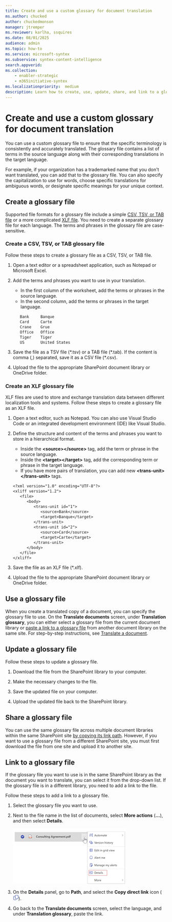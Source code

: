 ```yaml
---
title: Create and use a custom glossary for document translation
ms.author: chucked
author: chuckedmonson
manager: jtremper
ms.reviewer: karlha, ssquires
ms.date: 08/01/2025
audience: admin
ms.topic: how-to
ms.service: microsoft-syntex
ms.subservice: syntex-content-intelligence
search.appverid: 
ms.collection: 
    - enabler-strategic
    - m365initiative-syntex
ms.localizationpriority:  medium
description: Learn how to create, use, update, share, and link to a glossary file for document translation.
---
```


# Create and use a custom glossary for document translation

You can use a custom glossary file to ensure that the specific terminology is consistently and accurately translated. The glossary file contains a list of terms in the source language along with their corresponding translations in the target language.

For example, if your organization has a trademarked name that you don't want translated, you can add that to the glossary file. You can also specify the capitalization to use for words, choose specific translations for ambiguous words, or designate specific meanings for your unique context.

## Create a glossary file

Supported file formats for a glossary file include a simple [CSV, TSV, or TAB file](#create-a-csv-tsv-or-tab-glossary-file) or a more complicated [XLF file](#create-an-xlf-glossary-file). You need to create a separate glossary file for each language. The terms and phrases in the glossary file are case-sensitive.

### Create a CSV, TSV, or TAB glossary file

Follow these steps to create a glossary file as a CSV, TSV, or TAB file.

1. Open a text editor or a spreadsheet application, such as Notepad or Microsoft Excel.

2. Add the terms and phrases you want to use in your translation.

    - In the first column of the worksheet, add the terms or phrases in the source language.
    - In the second column, add the terms or phrases in the target language.

    ```tsv
       Bank     Banque
       Card     Carte
       Crane    Grue
       Office   Office
       Tiger    Tiger
       US       United States
    ```

3. Save the file as a TSV file (\*.tsv) or a TAB file (\*.tab). If the content is comma (,) separated, save it as a CSV file (\*.csv).

4. Upload the file to the appropriate SharePoint document library or OneDrive folder.

### Create an XLF glossary file

XLF files are used to store and exchange translation data between different localization tools and systems. Follow these steps to create a glossary file as an XLF file.

1. Open a text editor, such as Notepad. You can also use Visual Studio Code or an integrated development environment (IDE) like Visual Studio.

2. Define the structure and content of the terms and phrases you want to store in a hierarchical format.

    - Inside the **\<source>\</source>** tag, add the term or phrase in the source language.
    - Inside the **\<target>\</target>** tag, add the corresponding term or phrase in the target language.
    - If you have more pairs of translation, you can add new **\<trans-unit>\</trans-unit>** tags.

    ~~~
    <?xml version="1.0" encoding="UTF-8"?>
    <xliff version="1.2">
       <file>
          <body>
             <trans-unit id="1">
                <source>Bank</source>
                <target>Banque</target>
             </trans-unit>
             <trans-unit id="2">
                <source>Card</source>
                <target>Carte</target>
             </trans-unit>
          </body>
       </file>
    </xliff>
    ~~~


<!---

    ![Screenshot of a text editor showing the hierarchy with example source terms and target terms.](../media/content-understanding/translation-glossary-format-xlf-example.png)
--->

3. Save the file as an XLF file (*.xlf).

4. Upload the file to the appropriate SharePoint document library or OneDrive folder.

## Use a glossary file

When you create a translated copy of a document, you can specify the glossary file to use. On the **Translate documents** screen, under **Translation glossary**, you can either select a glossary file from the current document library or [paste a link to a glossary file](#link-to-a-glossary-file) from another document library on the same site. For step-by-step instructions, see [Translate a document](translation.md).

## Update a glossary file

Follow these steps to update a glossary file.

1. Download the file from the SharePoint library to your computer.

2. Make the necessary changes to the file.

3. Save the updated file on your computer.

4. Upload the updated file back to the SharePoint library.

## Share a glossary file

You can use the same glossary file across multiple document libraries within the same SharePoint site [by copying its link path](#link-to-a-glossary-file). However, if you want to use a glossary file from a different SharePoint site, you must first download the file from one site and upload it to another site.

## Link to a glossary file

If the glossary file you want to use is in the same SharePoint library as the document you want to translate, you can select it from the drop-down list. If the glossary file is in a different library, you need to add a link to the file.

Follow these steps to add a link to a glossary file.

1. Select the glossary file you want to use.

2. Next to the file name in the list of documents, select **More actions** (**...**), and then select **Details**.

    ![Screenshot showing the Details option next to the document.](../media/content-understanding/translation-more-actions-details.png)

3. On the **Details** panel, go to **Path**, and select the **Copy direct link** icon (![Image of the Copy direct link button.](../media/content-understanding/translation-copy-direct-link-icon.png)).

4. Go back to the **Translate documents** screen, select the language, and under **Translation glossary**, paste the link.
